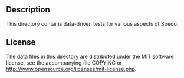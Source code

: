 Description
------------

This directory contains data-driven tests for various aspects of Spedo.

License
--------

The data files in this directory are distributed under the MIT software
license, see the accompanying file COPYING or
http://www.opensource.org/licenses/mit-license.php.

